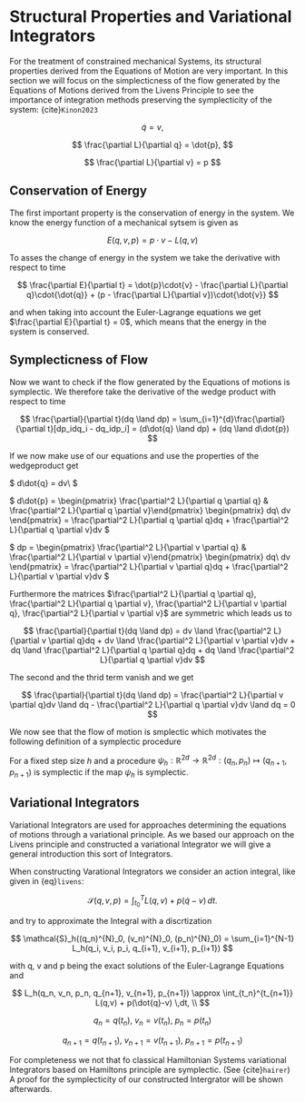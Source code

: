 # Structural Properties and Variational Integrators
For the treatment of constrained mechanical Systems, its structural properties derived from the Equations of Motion are very important. In this section we will focus on the simplecticness of the flow generated by the Equations of Motions derived from the Livens Principle to see the importance of integration methods preserving the symplecticity of the system:
{cite}`Kinon2023`

$$
\dot{q}=v, 
$$

$$
\frac{\partial L}{\partial q} = 
            \dot{p},
$$

$$
\frac{\partial L}{\partial v} = p
$$

## Conservation of Energy
The first important property is the conservation of energy in the system.
We know the energy function of a mechanical sytsem is given as

$$
E(q,v,p) = p\cdot{v} - L(q,v)
$$

To asses the change of energy in the system we take the derivative with respect to time

$$
\frac{\partial E}{\partial t} = \dot{p}\cdot{v} - \frac{\partial L}{\partial q}\cdot{\dot{q}} + (p - \frac{\partial L}{\partial v})\cdot{\dot{v}}
$$

and when taking into account the Euler-Lagrange equations we get $\frac{\partial E}{\partial t} = 0$, which means that the energy in the system is conserved.

## Symplecticness of Flow
Now we want to check if the flow generated by the Equations of motions is symplectic.
We therefore take the derivative of the wedge product with respect to time

$$
\frac{\partial}{\partial t}(dq \land dp) = \sum_{i=1}^{d}\frac{\partial}{\partial t}[dp_idq_i - dq_idp_i] = (d\dot{q} \land dp) + (dq \land d\dot{p})
$$

If we now make use of our equations and use the properties of the wedgeproduct get

$
d\dot{q} = dv\\
$

$
d\dot{p} = \begin{pmatrix} \frac{\partial^2 L}{\partial q \partial q} & \frac{\partial^2 L}{\partial q \partial v}\end{pmatrix} \begin{pmatrix} dq\\ dv \end{pmatrix} = \frac{\partial^2 L}{\partial q \partial q}dq + \frac{\partial^2 L}{\partial q \partial v}dv
$

$
dp = \begin{pmatrix} \frac{\partial^2 L}{\partial v \partial q} & \frac{\partial^2 L}{\partial v \partial v}\end{pmatrix} \begin{pmatrix} dq\\ dv \end{pmatrix} = \frac{\partial^2 L}{\partial v \partial q}dq + \frac{\partial^2 L}{\partial v \partial v}dv
$

Furthermore the matrices $\frac{\partial^2 L}{\partial q \partial q}, \frac{\partial^2 L}{\partial q \partial v}, \frac{\partial^2 L}{\partial v \partial q}, \frac{\partial^2 L}{\partial v \partial v}$ are symmetric which leads us to

$$
\frac{\partial}{\partial t}(dq \land dp) = dv \land \frac{\partial^2 L}{\partial v \partial q}dq + dv \land \frac{\partial^2 L}{\partial v \partial v}dv + dq \land \frac{\partial^2 L}{\partial q \partial q}dq + dq \land \frac{\partial^2 L}{\partial q \partial v}dv
$$

The second and the thrid term vanish and we get

$$
\frac{\partial}{\partial t}(dq \land dp) = \frac{\partial^2 L}{\partial v \partial q}dv \land dq - \frac{\partial^2 L}{\partial q \partial v}dv \land dq = 0
$$

We now see that the flow of motion is smplectic which motivates the following definition of a symplectic procedure

For a fixed step size $h$ and a procedure $\psi_h: \mathbb{R}^{2d} \rightarrow \mathbb{R}^{2d}: (q_n, p_n) \mapsto (q_{n+1}, p_{n+1})$
is symplectic if the map $\psi_h$ is symplectic.

## Variational Integrators
Variational Integrators are used for approaches determining the equations of motions through a variational principle. As we based our approach on the Livens principle and constructed a variational Integrator we will give a general introduction this sort of Integrators.

When constructing Varational Integrators we consider an action integral, like given in {eq}`livens`:

$$
    \mathcal{S}(q,v,p) = \int_{t_0}^{T} L(q,v) + p(\dot{q}-v) \,dt.
$$

and try to approximate the Integral with a discrtization

$$
    \mathcal{S}_h((q_n)^{N}_0, (v_n)^{N}_0, (p_n)^{N}_0) = \sum_{i=1}^{N-1} L_h(q_i, v_i, p_i, q_{i+1}, v_{i+1}, p_{i+1})
$$

with q, v and p being the exact solutions of the Euler-Lagrange Equations and 

$$
L_h(q_n, v_n, p_n, q_{n+1}, v_{n+1}, p_{n+1}) \approx \int_{t_n}^{t_{n+1}} L(q,v) + p(\dot{q}-v) \,dt, \\
$$

$$
q_n = q(t_n),\ v_n = v(t_n),\ p_n = p(t_n)
$$

$$
q_{n+1} = q(t_{n+1}),\ v_{n+1} = v(t_{n+1}),\ p_{n+1} = p(t_{n+1})
$$

For completeness we not that fo classical Hamiltonian Systems variational Integrators based on Hamiltons principle are symplectic. (See {cite}`hairer`) A proof for the symplecticity of our constructed Intergrator will be shown afterwards.
